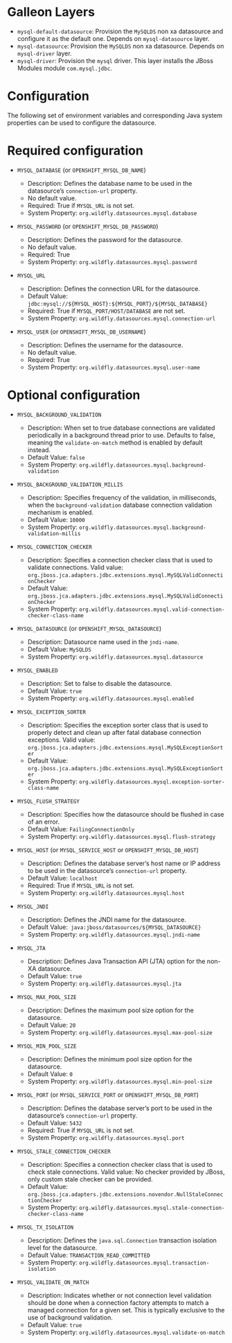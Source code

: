 Galleon Layers
=========

* `mysql-default-datasource`: Provision the `MySQLDS` non xa datasource and configure it as the default one. Depends on `mysql-datasource` layer.
* `mysql-datasource`: Provision the `MySQLDS` non xa datasource. Depends on `mysql-driver` layer.
* `mysql-driver`: Provision the `mysql` driver. This layer installs the JBoss Modules module `com.mysql.jdbc`.

Configuration
========

The following set of environment variables and corresponding Java system properties can be used to configure the datasource.

Required configuration
==============

* `MYSQL_DATABASE` (or `OPENSHIFT_MYSQL_DB_NAME`)

  * Description: Defines the database name to be used in the datasource’s `connection-url` property.
  * No default value.
  * Required: True if `MYSQL_URL` is not set.
  * System Property: `org.wildfly.datasources.mysql.database`

* `MYSQL_PASSWORD` (or `OPENSHIFT_MYSQL_DB_PASSWORD`)

  * Description: Defines the password for the datasource.
  * No default value.
  * Required: True
  * System Property: `org.wildfly.datasources.mysql.password`

* `MYSQL_URL`

  * Description: Defines the connection URL for the datasource. 
  * Default Value: `jdbc:mysql://${MYSQL_HOST}:${MYSQL_PORT}/${MYSQL_DATABASE}`
  * Required: True if `MYSQL_PORT/HOST/DATABASE` are not set.
  * System Property: `org.wildfly.datasources.mysql.connection-url`

* `MYSQL_USER` (or `OPENSHIFT_MYSQL_DB_USERNAME`)

  * Description: Defines the username for the datasource. 
  * No default value.
  * Required: True
  * System Property: `org.wildfly.datasources.mysql.user-name`

Optional configuration
==============

* `MYSQL_BACKGROUND_VALIDATION`

  * Description: When set to true database connections are validated periodically in a background thread prior to use. Defaults to false, meaning the `validate-on-match` method is enabled by default instead.  
  * Default Value: `false`
  * System Property: `org.wildfly.datasources.mysql.background-validation`

* `MYSQL_BACKGROUND_VALIDATION_MILLIS`

  * Description: Specifies frequency of the validation, in milliseconds, when the `background-validation` database connection validation mechanism is enabled.    
  * Default Value: `10000`
  * System Property: `org.wildfly.datasources.mysql.background-validation-millis`

* `MYSQL_CONNECTION_CHECKER`

  * Description: Specifies a connection checker class that is used to validate connections. Valid value: `org.jboss.jca.adapters.jdbc.extensions.mysql.MySQLValidConnectionChecker`
  * Default Value: `org.jboss.jca.adapters.jdbc.extensions.mysql.MySQLValidConnectionChecker`
  * System Property: `org.wildfly.datasources.mysql.valid-connection-checker-class-name`

* `MYSQL_DATASOURCE` (or `OPENSHIFT_MYSQL_DATASOURCE`)

  * Description: Datasource name used in the `jndi-name`.
  * Default Value: `MySQLDS`
  * System Property: `org.wildfly.datasources.mysql.datasource`

* `MYSQL_ENABLED`

  * Description: Set to false to disable the datasource.
  * Default Value: `true`
  * System Property: `org.wildfly.datasources.mysql.enabled`

* `MYSQL_EXCEPTION_SORTER`

  * Description: Specifies the exception sorter class that is used to properly detect and clean up after fatal database connection exceptions. Valid value: `org.jboss.jca.adapters.jdbc.extensions.mysql.MySQLExceptionSorter`
  * Default Value: `org.jboss.jca.adapters.jdbc.extensions.mysql.MySQLExceptionSorter`
  * System Property: `org.wildfly.datasources.mysql.exception-sorter-class-name`

* `MYSQL_FLUSH_STRATEGY`

  * Description: Specifies how the datasource should be flushed in case of an error.    
  * Default Value: `FailingConnectionOnly`
  * System Property: `org.wildfly.datasources.mysql.flush-strategy`

* `MYSQL_HOST` (or `MYSQL_SERVICE_HOST` or `OPENSHIFT_MYSQL_DB_HOST`)

  * Description: Defines the database server’s host name or IP address to be used in the datasource’s `connection-url` property.
  * Default Value: `localhost`
  * Required: True if `MYSQL_URL` is not set.
  * System Property: `org.wildfly.datasources.mysql.host`

* `MYSQL_JNDI`

  * Description: Defines the JNDI name for the datasource.
  * Default Value:` java:jboss/datasources/${MYSQL_DATASOURCE}`
  * System Property: `org.wildfly.datasources.mysql.jndi-name`

* `MYSQL_JTA`

  * Description: Defines Java Transaction API (JTA) option for the non-XA datasource.
  * Default Value: `true`
  * System Property: `org.wildfly.datasources.mysql.jta`

* `MYSQL_MAX_POOL_SIZE`

  * Description: Defines the maximum pool size option for the datasource.
  * Default Value: `20`
  * System Property: `org.wildfly.datasources.mysql.max-pool-size`

* `MYSQL_MIN_POOL_SIZE`

  * Description: Defines the minimum pool size option for the datasource.
  * Default Value: `0`
  * System Property: `org.wildfly.datasources.mysql.min-pool-size`

* `MYSQL_PORT` (or `MYSQL_SERVICE_PORT` or `OPENSHIFT_MYSQL_DB_PORT`)

  * Description: Defines the database server’s port to be used in the datasource’s `connection-url` property. 
  * Default Value: `5432`
  * Required: True if `MYSQL_URL` is not set.
  * System Property: `org.wildfly.datasources.mysql.port`

* `MYSQL_STALE_CONNECTION_CHECKER`

  * Description: Specifies a connection checker class that is used to check stale connections. Valid value: No checker provided by JBoss, only custom stale checker can be provided.
  * Default Value: `org.jboss.jca.adapters.jdbc.extensions.novendor.NullStaleConnectionChecker`
  * System Property: `org.wildfly.datasources.mysql.stale-connection-checker-class-name`

* `MYSQL_TX_ISOLATION`

  * Description: Defines the `java.sql.Connection` transaction isolation level for the datasource.    
  * Default Value: `TRANSACTION_READ_COMMITTED`
  * System Property: `org.wildfly.datasources.mysql.transaction-isolation`

* `MYSQL_VALIDATE_ON_MATCH`

  * Description: Indicates whether or not connection level validation should be done when a connection factory attempts to match a managed connection for a given set. This is typically exclusive to the use of background validation.
  * Default Value: `true`
  * System Property: `org.wildfly.datasources.mysql.validate-on-match`

